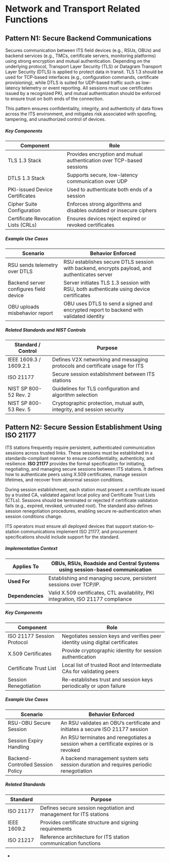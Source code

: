 # Network and Transport Related Functions

## Pattern N1: Secure Backend Communications

Secures communication between ITS field devices (e.g., RSUs, OBUs) and backend services (e.g., TMCs, certificate servers, monitoring platforms) using strong encryption and mutual authentication. Depending on the underlying protocol, Transport Layer Security (TLS) or Datagram Transport Layer Security (DTLS) is applied to protect data in transit. TLS 1.3 should be used for TCP-based interfaces (e.g., configuration commands, certificate provisioning), while DTLS is suited for UDP-based traffic such as low-latency telemetry or event reporting. All sessions must use certificates issued by a recognized PKI, and mutual authentication should be enforced to ensure trust on both ends of the connection. 

This pattern ensures confidentiality, integrity, and authenticity of data flows across the ITS environment, and mitigates risk associated with spoofing, tampering, and unauthorized control of devices.

##### **Key Components**

| **Component**                       | **Role**                                                     |
| ----------------------------------- | ------------------------------------------------------------ |
| TLS 1.3 Stack                       | Provides encryption and mutual authentication over TCP-based sessions |
| DTLS 1.3 Stack                      | Supports secure, low-latency communication over UDP          |
| PKI-issued Device Certificates      | Used to authenticate both ends of a session                  |
| Cipher Suite Configuration          | Enforces strong algorithms and disables outdated or insecure ciphers |
| Certificate Revocation Lists (CRLs) | Ensures devices reject expired or revoked certificates       |

##### **Example Use Cases**

| **Scenario**                           | **Behavior Enforced**                                        |
| -------------------------------------- | ------------------------------------------------------------ |
| RSU sends telemetry over DTLS          | RSU establishes secure DTLS session with backend, encrypts payload, and authenticates server |
| Backend server configures field device | Server initiates TLS 1.3 session with RSU, both authenticate using device certificates |
| OBU uploads misbehavior report         | OBU uses DTLS to send a signed and encrypted report to backend with validated identity |

##### **Related Standards and NIST Controls**

| **Standard / Control** | **Purpose**                                                  |
| ---------------------- | ------------------------------------------------------------ |
| IEEE 1609.3 / 1609.2.1 | Defines V2X networking and messaging protocols and certificate usage for ITS |
| ISO 21177              | Secure session establishment between ITS stations            |
| NIST SP 800-52 Rev. 2  | Guidelines for TLS configuration and algorithm selection     |
| NIST SP 800-53 Rev. 5  | Cryptographic protection, mutual auth, integrity, and session security |

## Pattern N2: Secure Session Establishment Using ISO 21177

ITS stations frequently require persistent, authenticated communication sessions across trusted links. These sessions must be established in a standards-compliant manner to ensure confidentiality, authenticity, and resilience. **ISO 21177** provides the formal specification for initiating, negotiating, and managing secure sessions between ITS stations. It defines how to authenticate peers using X.509 certificates, manage session lifetimes, and recover from abnormal session conditions.

During session establishment, each station must present a certificate issued by a trusted CA, validated against local policy and Certificate Trust Lists (CTLs). Sessions should be terminated or rejected if certificate validation fails (e.g., expired, revoked, untrusted root). The standard also defines session renegotiation procedures, enabling secure re-authentication when session conditions change.

ITS operators must ensure all deployed devices that support station-to-station communications implement ISO 21177, and procurement specifications should include support for the standard. 

##### Implementation Context

| **Applies To**   | OBUs, RSUs, Roadside and Central Systems using session-based communication |
| ---------------- | ------------------------------------------------------------ |
| **Used For**     | Establishing and managing secure, persistent sessions over TCP/IP. |
| **Dependencies** | Valid X.509 certificates, CTL availability, PKI integration, ISO 21177 compliance |

##### Key Components

| **Component**              | **Role**                                                     |
| -------------------------- | ------------------------------------------------------------ |
| ISO 21177 Session Protocol | Negotiates session keys and verifies peer identity using digital certificates |
| X.509 Certificates         | Provide cryptographic identity for session authentication    |
| Certificate Trust List     | Local list of trusted Root and Intermediate CAs for validating peers |
| Session Renegotiation      | Re-establishes trust and session keys periodically or upon failure |

##### Example Use Cases

| **Scenario**                      | **Behavior Enforced**                                        |
| --------------------------------- | ------------------------------------------------------------ |
| RSU-OBU Secure Session            | An RSU validates an OBU’s certificate and initiates a secure ISO 21177 session |
| Session Expiry Handling           | An RSU terminates and renegotiates a session when a certificate expires or is revoked |
| Backend-Controlled Session Policy | A backend management system sets session duration and requires periodic renegotiation |

##### Related Standards

| **Standard** | **Purpose**                                                  |
| ------------ | ------------------------------------------------------------ |
| ISO 21177    | Defines secure session negotiation and management for ITS stations |
| IEEE 1609.2  | Provides certificate structure and signing requirements      |
| ISO 21217    | Reference architecture for ITS station communication functions |











- 